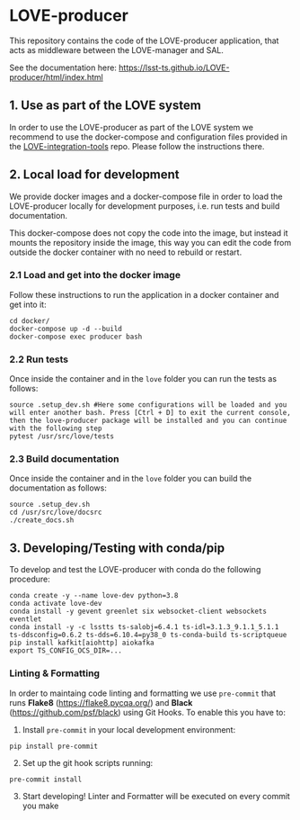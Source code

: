 # LOVE-producer

This repository contains the code of the LOVE-producer application, that acts as middleware between the LOVE-manager and SAL.

See the documentation here: https://lsst-ts.github.io/LOVE-producer/html/index.html

## 1. Use as part of the LOVE system

In order to use the LOVE-producer as part of the LOVE system we recommend to use the docker-compose and configuration files provided in the [LOVE-integration-tools](https://github.com/lsst-ts/LOVE-integration-tools) repo. Please follow the instructions there.

## 2. Local load for development

We provide docker images and a docker-compose file in order to load the LOVE-producer locally for development purposes, i.e. run tests and build documentation.

This docker-compose does not copy the code into the image, but instead it mounts the repository inside the image, this way you can edit the code from outside the docker container with no need to rebuild or restart.

### 2.1 Load and get into the docker image

Follow these instructions to run the application in a docker container and get into it:

```
cd docker/
docker-compose up -d --build
docker-compose exec producer bash
```

### 2.2 Run tests

Once inside the container and in the `love` folder you can run the tests as follows:

```
source .setup_dev.sh #Here some configurations will be loaded and you will enter another bash. Press [Ctrl + D] to exit the current console, then the love-producer package will be installed and you can continue with the following step
pytest /usr/src/love/tests
```

### 2.3 Build documentation

Once inside the container and in the `love` folder you can build the documentation as follows:

```
source .setup_dev.sh
cd /usr/src/love/docsrc
./create_docs.sh
```

## 3. Developing/Testing with conda/pip

To develop and test the LOVE-producer with conda do the following procedure:

```
conda create -y --name love-dev python=3.8
conda activate love-dev
conda install -y gevent greenlet six websocket-client websockets eventlet
conda install -y -c lsstts ts-salobj=6.4.1 ts-idl=3.1.3_9.1.1_5.1.1 ts-ddsconfig=0.6.2 ts-dds=6.10.4=py38_0 ts-conda-build ts-scriptqueue
pip install kafkit[aiohttp] aiokafka
export TS_CONFIG_OCS_DIR=...
```

### Linting & Formatting
In order to maintaing code linting and formatting we use `pre-commit` that runs **Flake8** (https://flake8.pycqa.org/) and **Black** (https://github.com/psf/black) using Git Hooks. To enable this you have to:

1. Install `pre-commit` in your local development environment:
```
pip install pre-commit
```

2. Set up the git hook scripts running:
```
pre-commit install
```

3. Start developing! Linter and Formatter will be executed on every commit you make
